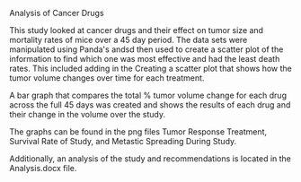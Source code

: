 Analysis of Cancer Drugs 

This study looked at cancer drugs and their effect on tumor size and mortality rates of mice over a 45 day period.  The data sets were manipulated using Panda's andsd then used to create a scatter plot of the information to find which one was most effective and had the least death rates. This included adding in the Creating a scatter plot that shows how the tumor volume changes over time for each treatment.

A bar graph that compares the total % tumor volume change for each drug across the full 45 days was created and shows the results of each drug and their change in the volume over the study.

The graphs can be found in the png files Tumor Response Treatment, Survival Rate of Study, and Metastic Spreading During Study. 

Additionally, an analysis of the study and recommendations is located in the Analysis.docx file.
